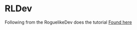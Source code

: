 # RLDev
Following from the RoguelikeDev does the tutorial
[Found here](https://rogueliketutorials.com/)
